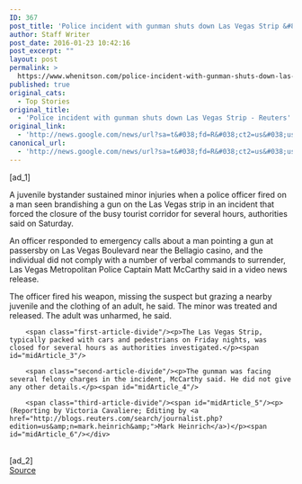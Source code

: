 ```yaml
---
ID: 367
post_title: 'Police incident with gunman shuts down Las Vegas Strip &#8211; Reuters'
author: Staff Writer
post_date: 2016-01-23 10:42:16
post_excerpt: ""
layout: post
permalink: >
  https://www.whenitson.com/police-incident-with-gunman-shuts-down-las-vegas-strip-reuters/
published: true
original_cats:
  - Top Stories
original_title:
  - 'Police incident with gunman shuts down Las Vegas Strip - Reuters'
original_link:
  - 'http://news.google.com/news/url?sa=t&#038;fd=R&#038;ct2=us&#038;usg=AFQjCNEzlGgXz93lwUTKheyfPjRTKMWm2Q&#038;clid=c3a7d30bb8a4878e06b80cf16b898331&#038;cid=52779035492337&#038;ei=B1mjVqGwJJW2hAHH0Z_IDQ&#038;url=http://www.reuters.com/article/us-nevada-shooting-idUSKCN0V1045'
canonical_url:
  - 'http://news.google.com/news/url?sa=t&#038;fd=R&#038;ct2=us&#038;usg=AFQjCNEzlGgXz93lwUTKheyfPjRTKMWm2Q&#038;clid=c3a7d30bb8a4878e06b80cf16b898331&#038;cid=52779035492337&#038;ei=B1mjVqGwJJW2hAHH0Z_IDQ&#038;url=http://www.reuters.com/article/us-nevada-shooting-idUSKCN0V1045'
---
```

 [ad_1]
<br><div id="articleText">
<span id="midArticle_start"/>

<span class="focusParagraph" readability="5"><p><span class="articleLocatio&lt;/span&gt;n">A juvenile bystander sustained minor injuries when a police officer fired on a man seen brandishing a gun on the Las Vegas strip in an incident that forced the closure of the busy tourist corridor for several hours, authorities said on Saturday.</span></p></span><span id="midArticle_0"/><p>An officer responded to emergency calls about a man pointing a gun at passersby on Las Vegas Boulevard near the Bellagio casino, and the individual did not comply with a number of verbal commands to surrender, Las Vegas Metropolitan Police Captain Matt McCarthy said in a video news release.</p><span id="midArticle_1"/><p>The officer fired his weapon, missing the suspect but grazing a nearby juvenile and the clothing of an adult, he said. The minor was treated and released. The adult was unharmed, he said.</p><span id="midArticle_2"/>
        
        <span class="first-article-divide"/><p>The Las Vegas Strip, typically packed with cars and pedestrians on Friday nights, was closed for several hours as authorities investigated.</p><span id="midArticle_3"/>
        
        <span class="second-article-divide"/><p>The gunman was facing several felony charges in the incident, McCarthy said. He did not give any other details.</p><span id="midArticle_4"/>
        
        <span class="third-article-divide"/><span id="midArticle_5"/><p> (Reporting by Victoria Cavaliere; Editing by <a href="http://blogs.reuters.com/search/journalist.php?edition=us&amp;n=mark.heinrich&amp;">Mark Heinrich</a>)</p><span id="midArticle_6"/></div>
<br>[ad_2]
<br><a href="http://news.google.com/news/url?sa=t&#038;fd=R&#038;ct2=us&#038;usg=AFQjCNEzlGgXz93lwUTKheyfPjRTKMWm2Q&#038;clid=c3a7d30bb8a4878e06b80cf16b898331&#038;cid=52779035492337&#038;ei=B1mjVqGwJJW2hAHH0Z_IDQ&#038;url=http://www.reuters.com/article/us-nevada-shooting-idUSKCN0V1045">Source </a>